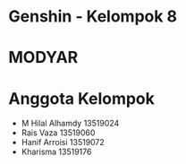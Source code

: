 # Genshin - Kelompok 8
# MODYAR
# Anggota Kelompok
- M Hilal Alhamdy 13519024
- Rais Vaza 13519060
- Hanif Arroisi 13519072
- Kharisma 13519176
